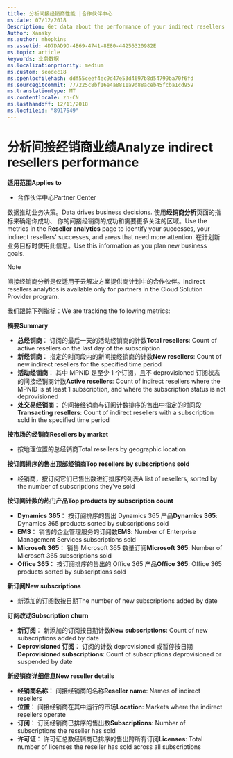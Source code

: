 ```yaml
---
title: 分析间接经销商性能 |合作伙伴中心
ms.date: 07/12/2018
Description: Get data about the performance of your indirect resellers to identify successes as well as areas that may need more attention.
Author: Xansky
ms.author: mhopkins
ms.assetid: 4D7DAD9D-4B69-4741-8E80-44256320982E
ms.topic: article
keywords: 业务数据
ms.localizationpriority: medium
ms.custom: seodec18
ms.openlocfilehash: ddf55ceef4ec9d47e53d4697b8d54799ba70f6fd
ms.sourcegitcommit: 777225c8bf16e4a8811a9d88aceb45fcba1cd959
ms.translationtype: MT
ms.contentlocale: zh-CN
ms.lasthandoff: 12/11/2018
ms.locfileid: "8917649"
---
```

# <a name="analyze-indirect-resellers-performance"></a><span data-ttu-id="0aa43-103">分析间接经销商业绩</span><span class="sxs-lookup"><span data-stu-id="0aa43-103">Analyze indirect resellers performance</span></span> 

**<span data-ttu-id="0aa43-104">适用范围</span><span class="sxs-lookup"><span data-stu-id="0aa43-104">Applies to</span></span>**
- <span data-ttu-id="0aa43-105">合作伙伴中心</span><span class="sxs-lookup"><span data-stu-id="0aa43-105">Partner Center</span></span>

<span data-ttu-id="0aa43-106">数据推动业务决策。</span><span class="sxs-lookup"><span data-stu-id="0aa43-106">Data drives business decisions.</span></span> <span data-ttu-id="0aa43-107">使用**经销商分析**页面的指标来确定你成功、 你的间接经销商的成功和需要更多关注的区域。</span><span class="sxs-lookup"><span data-stu-id="0aa43-107">Use the metrics in the **Reseller analytics** page to identify your successes, your indirect resellers' successes, and areas that need more attention.</span></span> <span data-ttu-id="0aa43-108">在计划新业务目标时使用此信息。</span><span class="sxs-lookup"><span data-stu-id="0aa43-108">Use this information as you plan new business goals.</span></span>

> [!NOTE]
> <span data-ttu-id="0aa43-109">间接经销商分析是仅适用于云解决方案提供商计划中的合作伙伴。</span><span class="sxs-lookup"><span data-stu-id="0aa43-109">Indirect resellers analytics is available only for partners in the Cloud Solution Provider program.</span></span>

<span data-ttu-id="0aa43-110">我们跟踪下列指标：</span><span class="sxs-lookup"><span data-stu-id="0aa43-110">We are tracking the following metrics:</span></span>

**<span data-ttu-id="0aa43-111">摘要</span><span class="sxs-lookup"><span data-stu-id="0aa43-111">Summary</span></span>**  
 - <span data-ttu-id="0aa43-112">**总经销商**： 订阅的最后一天的活动经销商的计数</span><span class="sxs-lookup"><span data-stu-id="0aa43-112">**Total resellers**: Count of active resellers on the last day of the subscription</span></span>  
 - <span data-ttu-id="0aa43-113">**新经销商**： 指定的时间段内的新间接经销商的计数</span><span class="sxs-lookup"><span data-stu-id="0aa43-113">**New resellers**: Count of new indirect resellers for the specified time period</span></span>  
 - <span data-ttu-id="0aa43-114">**活动经销商**： 其中 MPNID 是至少 1 个订阅，且不 deprovisioned 订阅状态的间接经销商计数</span><span class="sxs-lookup"><span data-stu-id="0aa43-114">**Active resellers**: Count of indirect resellers where the MPNID is at least 1 subscription, and where the subscription status is not deprovisioned</span></span>  
 - <span data-ttu-id="0aa43-115">**处交易经销商**： 的间接经销商与订阅计数排序的售出中指定的时间段</span><span class="sxs-lookup"><span data-stu-id="0aa43-115">**Transacting resellers**: Count of indirect resellers with a subscription sold in the specified time period</span></span>  

**<span data-ttu-id="0aa43-116">按市场的经销商</span><span class="sxs-lookup"><span data-stu-id="0aa43-116">Resellers by market</span></span>**  
 - <span data-ttu-id="0aa43-117">按地理位置的总经销商</span><span class="sxs-lookup"><span data-stu-id="0aa43-117">Total resellers by geographic location</span></span>  

**<span data-ttu-id="0aa43-118">按订阅排序的售出顶部经销商</span><span class="sxs-lookup"><span data-stu-id="0aa43-118">Top resellers by subscriptions sold</span></span>**
 - <span data-ttu-id="0aa43-119">经销商，按订阅它们已售出数进行排序的列表</span><span class="sxs-lookup"><span data-stu-id="0aa43-119">A list of resellers, sorted by the number of subscriptions they've sold</span></span>  

**<span data-ttu-id="0aa43-120">按订阅计数的热门产品</span><span class="sxs-lookup"><span data-stu-id="0aa43-120">Top products by subscription count</span></span>**  
 - <span data-ttu-id="0aa43-121">**Dynamics 365**： 按订阅排序的售出 Dynamics 365 产品</span><span class="sxs-lookup"><span data-stu-id="0aa43-121">**Dynamics 365**: Dynamics 365 products sorted by subscriptions sold</span></span>  
 - <span data-ttu-id="0aa43-122">**EMS**： 销售的企业管理服务的订阅数</span><span class="sxs-lookup"><span data-stu-id="0aa43-122">**EMS**: Number of Enterprise Management Services subscriptions sold</span></span>  
 - <span data-ttu-id="0aa43-123">**Microsoft 365**： 销售 Microsoft 365 数量订阅</span><span class="sxs-lookup"><span data-stu-id="0aa43-123">**Microsoft 365**: Number of Microsoft 365 subscriptions sold</span></span>  
 - <span data-ttu-id="0aa43-124">**Office 365**： 按订阅排序的售出的 Office 365 产品</span><span class="sxs-lookup"><span data-stu-id="0aa43-124">**Office 365**: Office 365 products sorted by subscriptions sold</span></span>  

**<span data-ttu-id="0aa43-125">新订阅</span><span class="sxs-lookup"><span data-stu-id="0aa43-125">New subscriptions</span></span>**  
 - <span data-ttu-id="0aa43-126">新添加的订阅数按日期</span><span class="sxs-lookup"><span data-stu-id="0aa43-126">The number of new subscriptions added by date</span></span>  

**<span data-ttu-id="0aa43-127">订阅改动</span><span class="sxs-lookup"><span data-stu-id="0aa43-127">Subscription churn</span></span>**  
 - <span data-ttu-id="0aa43-128">**新订阅**： 新添加的订阅按日期计数</span><span class="sxs-lookup"><span data-stu-id="0aa43-128">**New subscriptions**: Count of new subscriptions added by date</span></span>  
 - <span data-ttu-id="0aa43-129">**Deprovisioned 订阅**： 订阅的计数 deprovisioned 或暂停按日期</span><span class="sxs-lookup"><span data-stu-id="0aa43-129">**Deprovisioned subscriptions**: Count of subscriptions deprovisioned or suspended by date</span></span>  

**<span data-ttu-id="0aa43-130">新经销商详细信息</span><span class="sxs-lookup"><span data-stu-id="0aa43-130">New reseller details</span></span>**  
 - <span data-ttu-id="0aa43-131">**经销商名称**： 间接经销商的名称</span><span class="sxs-lookup"><span data-stu-id="0aa43-131">**Reseller name**: Names of indirect resellers</span></span>  
 - <span data-ttu-id="0aa43-132">**位置**： 间接经销商在其中运行的市场</span><span class="sxs-lookup"><span data-stu-id="0aa43-132">**Location**: Markets where the indirect resellers operate</span></span>  
 - <span data-ttu-id="0aa43-133">**订阅**： 订阅经销商已排序的售出数</span><span class="sxs-lookup"><span data-stu-id="0aa43-133">**Subscriptions**: Number of subscriptions the reseller has sold</span></span>  
 - <span data-ttu-id="0aa43-134">**许可证**： 许可证总数经销商已排序的售出跨所有订阅</span><span class="sxs-lookup"><span data-stu-id="0aa43-134">**Licenses**: Total number of licenses the reseller has sold across all subscriptions</span></span>  
  
  